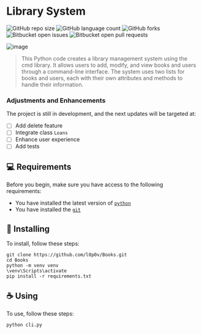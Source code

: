 # Library System

![GitHub repo size](https://img.shields.io/github/repo-size/l0p0v/Books?style=for-the-badge)
![GitHub language count](https://img.shields.io/github/languages/count/l0p0v/Books?style=for-the-badge)
![GitHub forks](https://img.shields.io/github/forks/l0p0v/Books?style=for-the-badge)
![Bitbucket open issues](https://img.shields.io/bitbucket/issues/l0p0v/Books?style=for-the-badge)
![Bitbucket open pull requests](https://img.shields.io/bitbucket/pr-raw/l0p0v/Books?style=for-the-badge)

![image](https://github.com/l0p0v/Books/assets/86175721/a8e70722-62bc-4546-9991-08af07f8ad2b)
> This Python code creates a library management system using the cmd library. It allows users to add, modify, and view books and users through a command-line interface. The system uses two lists for books and users, each with their own attributes and methods to handle their information.

### Adjustments and Enhancements

The project is still in development, and the next updates will be targeted at:

- [ ] Add delete feature
- [ ] Integrate class `Loans`
- [ ] Enhance user experience
- [ ] Add tests

## 💻 Requirements

Before you begin, make sure you have access to the following requirements:

* You have installed the latest version of [`python`](https://www.python.org/downloads/)
* You have installed the [`git`](https://git-scm.com/downloads)

## 🚀 Installing

To install, follow these steps:

```
git clone https://github.com/l0p0v/Books.git
cd Books
python -m venv venv
\venv\Scripts\activate
pip install -r requirements.txt
```

## ☕ Using

To use, follow these steps:
```
python cli.py
```
